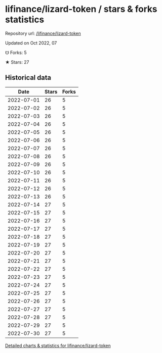 # lifinance/lizard-token / stars & forks statistics

Repository url: [/lifinance/lizard-token](https://github.com/lifinance/lizard-token)

Updated on Oct 2022, 07

☋ Forks: 5

★ Stars: 27

## Historical data
| Date | Stars | Forks |
|------|-------|-------|
| 2022-07-01 | 26 | 5 | 
| 2022-07-02 | 26 | 5 | 
| 2022-07-03 | 26 | 5 | 
| 2022-07-04 | 26 | 5 | 
| 2022-07-05 | 26 | 5 | 
| 2022-07-06 | 26 | 5 | 
| 2022-07-07 | 26 | 5 | 
| 2022-07-08 | 26 | 5 | 
| 2022-07-09 | 26 | 5 | 
| 2022-07-10 | 26 | 5 | 
| 2022-07-11 | 26 | 5 | 
| 2022-07-12 | 26 | 5 | 
| 2022-07-13 | 26 | 5 | 
| 2022-07-14 | 27 | 5 | 
| 2022-07-15 | 27 | 5 | 
| 2022-07-16 | 27 | 5 | 
| 2022-07-17 | 27 | 5 | 
| 2022-07-18 | 27 | 5 | 
| 2022-07-19 | 27 | 5 | 
| 2022-07-20 | 27 | 5 | 
| 2022-07-21 | 27 | 5 | 
| 2022-07-22 | 27 | 5 | 
| 2022-07-23 | 27 | 5 | 
| 2022-07-24 | 27 | 5 | 
| 2022-07-25 | 27 | 5 | 
| 2022-07-26 | 27 | 5 | 
| 2022-07-27 | 27 | 5 | 
| 2022-07-28 | 27 | 5 | 
| 2022-07-29 | 27 | 5 | 
| 2022-07-30 | 27 | 5 | 


[Detailed charts & statistics for lifinance/lizard-token](https://reviewgithub.com/rep/lifinance/lizard-token)
